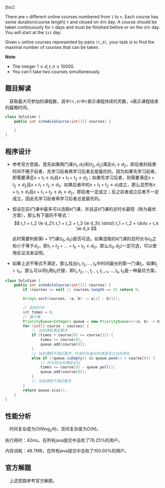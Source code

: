 [toc]

There are `n` different online courses numbered from `1` to `n`. Each course has some duration(course length) `t` and closed on `dth` day. A course should be taken continuously for `t` days and must be finished before or on the `dth` day. You will start at the `1st` day.

Given `n` online courses represented by pairs `(t,d)`, your task is to find the maximal number of courses that can be taken.



**Note**:

* The integer $1 \le d, t, n \le 10000$.
* You can't take two courses simultaneously.



## 题目解读

&emsp;获取最大可参加的课程数，其中`(t,d)`中`t`表示课程持续的天数，`d`表示课程结束的最晚时间。

```java
class Solution {
    public int scheduleCourse(int[][] courses) {

    }
}
```

## 程序设计

* 参考官方思路，首先如果两门课$(t_1, d_1)$和$(t_2, d_2)$满足$d_1 \le d_2$，即后者的结束时间不晚于前者，先学习前者再学习后者总是最优的。因为如果先学习前者，即需要满足$x + t_1 \le d_1$且$x + t_1 + t_2 \le d_2$；如果先学习后者，则需要满足$x + t_2 \le d_2$且$x + t_1 + t_2 \le d_1$。如果后者中的$x + t_1 + t_2 \le d_1$成立，那么显然有$x + t_1 \le d_1$且$x + t_1 + t_2 \le d_1 \le d_2$，即前者一定成立；反之前者成立后者不一定成立。因此先学习前者再学习后者总是最优的。

* 假设在前$i$门课中最多可以选取$k$门课，并且这$k$门课的总时长最短（称为最优方案），那么有下面的不等式：
  $$
  t_1 + t_2 \le d_2\\
  t_1 + t_2 + t_3 \le d_3\\
  \dots\\
  t_1 + t_2 + \dots + t_k \le d_k
  $$

  此时需要判断第$i + 1$门课$(t_0, d_0)$是否可选。如果选取的$k$门课的总时长与$t_0$之和小于等于$d_0$，即$t_1 + t_2 + \dots + t_k + t_0 \le d_0$，那么$(t_0, d_0)$一定可选，可以使用反证法来证明。

* 如果上述不等式不满足，那么找出$t_1, t_2, \dots, t_k$中时间最长的那一门课$t_j$，如果$t_j > t_0$，那么可以将$t_j$用$t_0$代替，即$t_1, t_2, \dots, t_{j-1}, t_{j+1}, \dots, t_k, t_0$是一种最优方案。

```java
class Solution {
    public int scheduleCourse(int[][] courses) {
        if (courses == null || courses.length == 0) return 0;

        Arrays.sort(courses, (a, b) -> a[1] - b[1]);

        // 起始时间
        int times = 0;
        // 最大堆
        PriorityQueue<Integer> queue = new PriorityQueue<>((a, b) -> b - a);
        for (int[] course : courses) {
            // 当前课程满足要求
            if (times + course[0] <= course[1]) {
                times += course[0];
                queue.add(course[0]);
            }
            // 当前课程不满足要求，检查时长最长的课是否比当前课长
            else if (!queue.isEmpty() && queue.peek() > course[0]) {
                // 时长较长的课程出队
                times += course[0] - queue.poll();
                queue.add(course[0]);
            }
            // 当前课程不满足要求
        }
        return queue.size();
    }
}
```

## 性能分析

&emsp;时间复杂度为$O(N\log_2N)$，空间复杂度为$O(N)$。

执行用时：42ms，在所有java提交中击败了76.25%的用户。

内存消耗：48.7MB，在所有java提交中击败了100.00%的用户。

## 官方解题

&emsp;上述思路参考官方解题。

